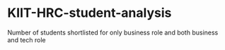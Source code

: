 # KIIT-HRC-student-analysis

Number of students shortlisted for only business role and both business and tech role

